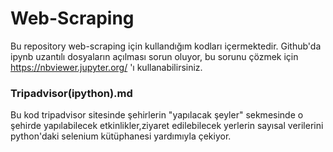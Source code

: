 # Web-Scraping

Bu repository web-scraping için kullandığım kodları içermektedir. 
Github'da ipynb uzantılı dosyaların açılması sorun oluyor, bu sorunu çözmek için https://nbviewer.jupyter.org/ 'ı kullanabilirsiniz.

### Tripadvisor(ipython).md
  Bu kod tripadvisor sitesinde şehirlerin "yapılacak şeyler" sekmesinde  o şehirde yapılabilecek etkinlikler,ziyaret edilebilecek yerlerin sayısal verilerini python'daki selenium kütüphanesi yardımıyla çekiyor.

